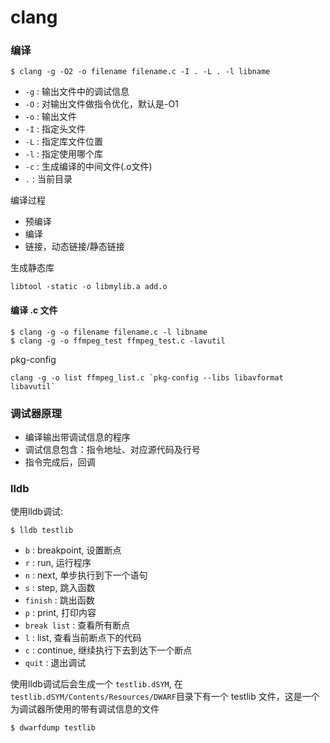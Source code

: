# clang

<!--
create time: 2019-02-02 00:12:48
Author: <黄东鸿>
-->

### 编译

```
$ clang -g -O2 -o filename filename.c -I . -L . -l libname
```

* `-g` : 输出文件中的调试信息
* `-O` : 对输出文件做指令优化，默认是-O1
* `-o` : 输出文件
* `-I` : 指定头文件
* `-L` : 指定库文件位置
* `-l` : 指定使用哪个库
* `-c` : 生成编译的中间文件(.o文件)
* `.` : 当前目录

编译过程

* 预编译
* 编译
* 链接，动态链接/静态链接

生成静态库

`libtool -static -o libmylib.a add.o`

#### 编译 .c 文件

```
$ clang -g -o filename filename.c -l libname
$ clang -g -o ffmpeg_test ffmpeg_test.c -lavutil
```
pkg-config

```
clang -g -o list ffmpeg_list.c `pkg-config --libs libavformat libavutil`
```

### 调试器原理

* 编译输出带调试信息的程序
* 调试信息包含：指令地址、对应源代码及行号
* 指令完成后，回调

### lldb

使用lldb调试:

```
$ lldb testlib
```

* `b` : breakpoint, 设置断点
* `r` : run, 运行程序
* `n` : next, 单步执行到下一个语句
* `s` : step, 跳入函数
* `finish` : 跳出函数
* `p` : print, 打印内容
* `break list` : 查看所有断点
* `l` : list, 查看当前断点下的代码
* `c` : continue, 继续执行下去到达下一个断点
* `quit` : 退出调试

使用lldb调试后会生成一个 `testlib.dSYM`, 在 `testlib.dSYM/Contents/Resources/DWARF`目录下有一个 testlib 文件，这是一个为调试器所使用的带有调试信息的文件

```
$ dwarfdump testlib
```